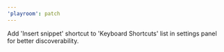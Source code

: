 ```yaml
---
'playroom': patch
---
```


Add 'Insert snippet' shortcut to 'Keyboard Shortcuts' list in settings panel for better discoverability.
